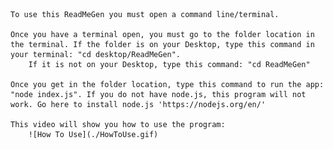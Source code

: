 
	To use this ReadMeGen you must open a command line/terminal.

	Once you have a terminal open, you must go to the folder location in the terminal. If the folder is on your Desktop, type this command in your terminal: "cd desktop/ReadMeGen". 
		If it is not on your Desktop, type this command: "cd ReadMeGen"

	Once you get in the folder location, type this command to run the app: "node index.js". If you do not have node.js, this program will not work. Go here to install node.js 'https://nodejs.org/en/'
	
	This video will show you how to use the program:
		![How To Use](./HowToUse.gif)
